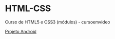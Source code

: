 # HTML-CSS
 Curso de HTML5 e CSS3 (módulos) - cursoemvideo

<a href="https://kalelbaiao.github.io/HTML-CSS/exercícios/exercicio010/andorid2.html">Projeto Android</a>